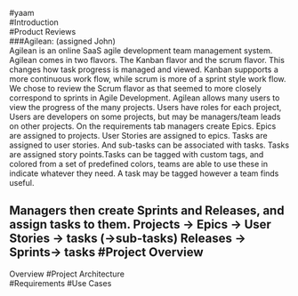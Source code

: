 #yaam  
#Introduction  
#Product Reviews  
###Agilean:
(assigned John)  
Agilean is an online SaaS agile development team management system. Agilean comes in two flavors. The Kanban flavor and the scrum flavor. This changes how task progress is managed and viewed. Kanban suppports a more continuous work flow, while scrum is more of a sprint style work flow.  We chose to review the Scrum flavor as that seemed to more closely correspond to sprints in Agile Development.
Agilean allows many users to view the progress of the  many projects. Users have roles for each project, Users are developers on some projects, but may be managers/team leads on other projects.
On the requirements tab managers create Epics.  Epics are assigned to projects. User Stories are assigned to epics. Tasks are assigned to user stories. And sub-tasks can be associated with tasks. Tasks are assigned story points.Tasks can be tagged with custom tags, and colored from a set of predefined colors, teams are able to use these in indicate whatever they need. A task may be tagged however a team finds useful.    
  
Managers then create Sprints and Releases, and assign tasks to them. 
Projects -> Epics -> User Stories -> tasks (->sub-tasks)
Releases -> Sprints-> tasks
#Project Overview    
---
Overview
#Project Architecture  
#Requirements
#Use Cases  